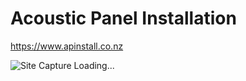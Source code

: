 # Acoustic Panel Installation
https://www.apinstall.co.nz

<img alt="Site Capture Loading..." src="https://github.com/user-attachments/assets/fe72ffaa-4fec-4853-a47a-81808200e4d8" />

